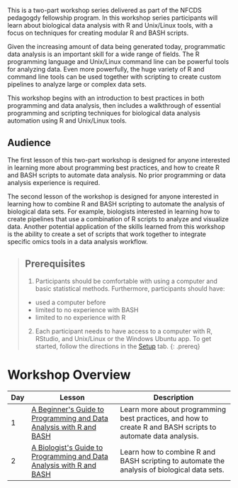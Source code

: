 ---
---


This is a two-part workshop series delivered as part of the NFCDS pedagogdy fellowship program. In this workshop series participants will learn about biological data analysis with R and Unix/Linux tools, with a focus on techniques for creating modular R and BASH scripts.

Given the increasing amount of data being generated today, programmatic data analysis is an important skill for a wide range of fields. The R programming language and Unix/Linux command line can be powerful tools for analyzing data. Even more powerfully, the huge variety of R and command line tools can be used together with scripting to create custom pipelines to analyze large or complex data sets.

This workshop begins with an introduction to best practices in both programming and data analysis, then includes a walkthrough of essential programming and scripting techniques for biological data analysis automation using R and Unix/Linux tools. 

## Audience
The first lesson of this two-part workshop is designed for anyone interested in learning more about programming best practices, and how to create R and BASH scripts to automate data analysis. No prior programming or data analysis experience is required.

The second lesson of the workshop is designed for anyone interested in learning how to combine R and BASH scripting to automate the analysis of biological data sets. For example, biologists interested in learning how to create pipelines that use a combination of R scripts to analyze and visualize data. Another potential application of the skills learned from this workshop is the ability to create a set of scripts that work together to integrate specific omics tools in a data analysis workflow.


> ## Prerequisites
>
> 1. Participants should be comfortable with using a computer and basic statistical methods. Furthermore, participants should have:
> - used a computer before
> - limited to no experience with BASH
> - limited to no experience with R
>
> 2. Each participant needs to have access to a computer with R, RStudio, and Unix/Linux or the Windows Ubuntu app. To get started, follow the directions in the [Setup](setup.html) tab. 
{: .prereq}

# Workshop Overview 

| Day | Lesson | Description |
| ------- | ------- | ---------- |
| 1 | [A Beginner's Guide to Programming and Data Analysis with R and BASH](https://elizabethbrooks.github.io/NFCDSWorkshop_BioinformaticsDataAnalysis/) | Learn more about programming best practices, and how to create R and BASH scripts to automate data analysis. |
| 2 | [A Biologist's Guide to Programming and Data Analysis with R and BASH](https://elizabethbrooks.github.io/NFCDSWorkshop_BioinformaticsPipelineDataAnalysis/) |  Learn how to combine R and BASH scripting to automate the analysis of biological data sets. |


